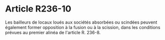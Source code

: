 # Article R236-10

Les bailleurs de locaux loués aux sociétés absorbées ou scindées peuvent également former opposition à la fusion ou à la scission, dans les conditions prévues au premier alinéa de l'article R. 236-8.